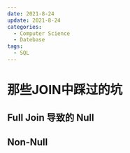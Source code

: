 ```yaml
---
date: 2021-8-24
update: 2021-8-24
categories:
  - Computer Science
  - Datebase
tags:
  - SQL
---
```


# 那些JOIN中踩过的坑

## Full Join 导致的 Null

## Non-Null
